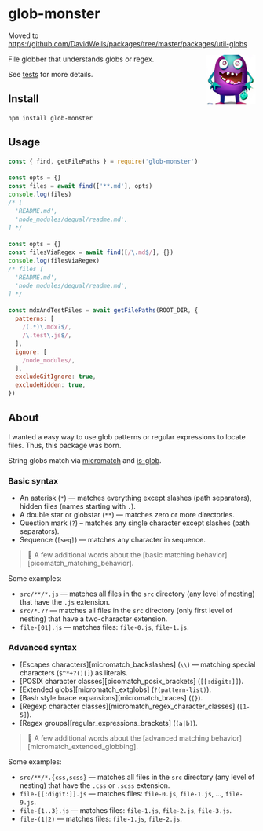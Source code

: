 # glob-monster

Moved to https://github.com/DavidWells/packages/tree/master/packages/util-globs

<img align="right" width="100" height="100" src="./.github/logo.png">File globber that understands globs or regex.

See [tests](./tests/) for more details.

## Install

```
npm install glob-monster
```

## Usage

```js
const { find, getFilePaths } = require('glob-monster')

const opts = {}
const files = await find(['**.md'], opts)
console.log(files)
/* [
  'README.md',
  'node_modules/dequal/readme.md',
] */

const opts = {}
const filesViaRegex = await find([/\.md$/], {})
console.log(filesViaRegex)
/* files [
  'README.md',
  'node_modules/dequal/readme.md',
] */

const mdxAndTestFiles = await getFilePaths(ROOT_DIR, {
  patterns: [
    /(.*)\.mdx?$/,
    /\.test\.js$/,
  ],
  ignore: [
    /node_modules/,
  ],
  excludeGitIgnore: true,
  excludeHidden: true,
})
```

## About

I wanted a easy way to use glob patterns or regular expressions to locate files. Thus, this package was born.

String globs match via [micromatch](https://github.com/micromatch/micromatch) and [is-glob](https://github.com/micromatch/is-glob/).

### Basic syntax

* An asterisk (`*`) — matches everything except slashes (path separators), hidden files (names starting with `.`).
* A double star or globstar (`**`) — matches zero or more directories.
* Question mark (`?`) – matches any single character except slashes (path separators).
* Sequence (`[seq]`) — matches any character in sequence.

> :book: A few additional words about the [basic matching behavior][picomatch_matching_behavior].

Some examples:

* `src/**/*.js` — matches all files in the `src` directory (any level of nesting) that have the `.js` extension.
* `src/*.??` — matches all files in the `src` directory (only first level of nesting) that have a two-character extension.
* `file-[01].js` — matches files: `file-0.js`, `file-1.js`.

### Advanced syntax

* [Escapes characters][micromatch_backslashes] (`\\`) — matching special characters (`$^*+?()[]`) as literals.
* [POSIX character classes][picomatch_posix_brackets] (`[[:digit:]]`).
* [Extended globs][micromatch_extglobs] (`?(pattern-list)`).
* [Bash style brace expansions][micromatch_braces] (`{}`).
* [Regexp character classes][micromatch_regex_character_classes] (`[1-5]`).
* [Regex groups][regular_expressions_brackets] (`(a|b)`).

> :book: A few additional words about the [advanced matching behavior][micromatch_extended_globbing].

Some examples:

* `src/**/*.{css,scss}` — matches all files in the `src` directory (any level of nesting) that have the `.css` or `.scss` extension.
* `file-[[:digit:]].js` — matches files: `file-0.js`, `file-1.js`, …, `file-9.js`.
* `file-{1..3}.js` — matches files: `file-1.js`, `file-2.js`, `file-3.js`.
* `file-(1|2)` — matches files: `file-1.js`, `file-2.js`.
